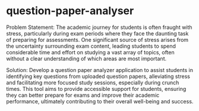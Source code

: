 # question-paper-analyser

Problem Statement:
The academic journey for students is often fraught with stress, particularly during exam periods where they face the daunting task of preparing for assessments. One significant source of stress arises from the uncertainty surrounding exam content, leading students to spend considerable time and effort on studying a vast array of topics, often without a clear understanding of which areas are most important.

Solution:
Develop a question paper analyzer application to assist students in identifying key questions from uploaded question papers, alleviating stress and facilitating more focused study sessions, especially during crunch times. This tool aims to provide accessible support for students, ensuring they can better prepare for exams and improve their academic performance, ultimately contributing to their overall well-being and success.
